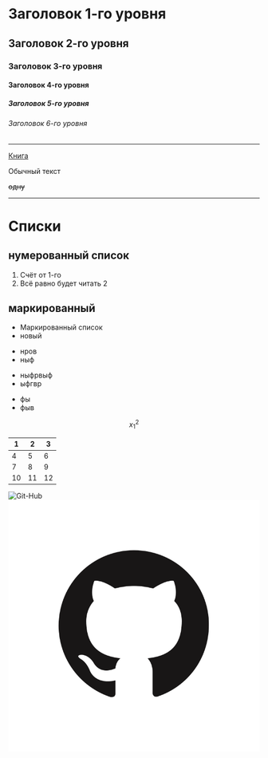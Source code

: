 # Заголовок 1-го уровня
## Заголовок 2-го уровня
### Заголовок 3-го уровня
#### Заголовок 4-го уровня
##### Заголовок 5-го уровня
###### Заголовок 6-го уровня

-----------
[Книга](https://vk-book.ru/kniga-128-receptov-php/)

Обычный текст

~~одну~~

---------
Списки <!-- Заголовок 1-го уровня -->
=====

нумерованный список
----
1. Счёт от 1-го
3. Всё равно будет читать  2

маркированный
---

* Маркированный список
* новый

+ нров
+ ныф

- ныфрвыф
- ыфгвр

* фы
* фыв

$$x_1^2$$

|1|2|3|
|-|-|-|
|4|5|6|
|7|8|9|
|10|11|12|

![Git-Hub](https://cdn.iconscout.com/icon/free/png-256/github-149-624845.png "Изображение")
![Git-Hub с пк](github.png)
